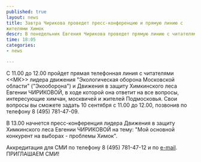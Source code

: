 ```yaml
---
published: true
layout: news
title: Завтра Чирикова проведет пресс-конференцию и прямую линию с
жителями Химок
descr: В понедельник Евгения Чирикова проведет прямую линию с читателями «МК» по поводу проблем, интересующих химчан, москвичей и жителей Подмосковья. Также пройдет пресс-конференция, где будет освещен тот же круг вопросов.
time: 18:05
categories:
- news

---
```


С 11.00 до 12.00 пройдет прямая телефонная линия с читателями <<МК>>
лидера движения "Экологическая оборона Московской области"
("Экооборона") и Движения в защиту Химкинского леса Евгении ЧИРИКОВОЙ,
в ходе которой она ответит на все вопросы, интересующие химчан,
москвичей и жителей Подмосковья.
Свои вопросы вы сможете задать 10 сентября с 11.00 до 12.00, позвонив
по телефону 8 (495) 781-47-09.

В 13.00 начнется пресс-конференция лидера Движения в защиту
Химкинского леса  Евгении ЧИРИКОВОЙ на тему: "Мой основной конкурент
на выборах - проблемы Химок".

Аккредитация для СМИ по телефону 8 (495) 781-47-12 и по <a href="mailto:sos@mk.ru">e-mail</a>. ПРИГЛАШАЕМ СМИ!
